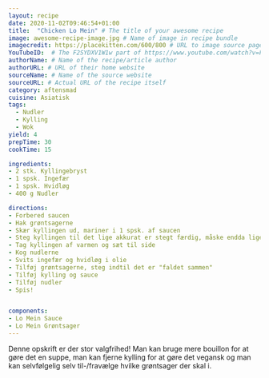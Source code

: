 ```yaml
---
layout: recipe
date: 2020-11-02T09:46:54+01:00
title:  "Chicken Lo Mein" # The title of your awesome recipe
image: awesome-recipe-image.jpg # Name of image in recipe bundle
imagecredit: https://placekitten.com/600/800 # URL to image source page, website, or creator
YouTubeID:  # The F2SYDXV1W1w part of https://www.youtube.com/watch?v=F2SYDXV1W1w
authorName: # Name of the recipe/article author
authorURL: # URL of their home website
sourceName: # Name of the source website
sourceURL: # Actual URL of the recipe itself
category: aftensmad
cuisine: Asiatisk
tags:
  - Nudler
  - Kylling
  - Wok
yield: 4
prepTime: 30
cookTime: 15

ingredients:
- 2 stk. Kyllingebryst
- 1 spsk. Ingefær
- 1 spsk. Hvidløg
- 400 g Nudler

directions:
- Forbered saucen
- Hak grøntsagerne
- Skær kyllingen ud, mariner i 1 spsk. af saucen
- Steg kyllingen til det lige akkurat er stegt færdig, måske endda lige før det er færdigt
- Tag kyllingen af varmen og sæt til side
- Kog nudlerne
- Svits ingefær og hvidløg i olie
- Tilføj grøntsagerne, steg indtil det er "faldet sammen"
- Tilføj kylling og sauce
- Tilføj nudler
- Spis!


components:
- Lo Mein Sauce
- Lo Mein Grøntsager
---
```


Denne opskrift er der stor valgfrihed! Man kan bruge mere bouillon for at gøre 
det en suppe, man kan fjerne kylling for at gøre det vegansk og man kan selvfølgelig 
selv til-/fravælge hvilke grøntsager der skal i. 